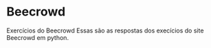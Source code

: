 # Beecrowd
Exercícios do Beecrowd
Essas são as respostas dos execícios do site Beecrowd em python. 
